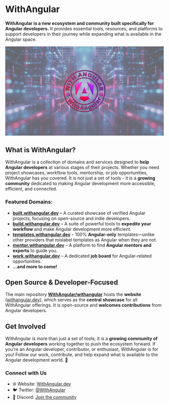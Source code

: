 # WithAngular

**WithAngular is a new ecosystem and community built specifically for Angular developers.** It provides essential tools, resources, and platforms to support developers in their journey while expanding what is available in the Angular space.

[![WithAngular](withangular_dev_cover-logo.jpg)](https://withangular.dev)

## What is WithAngular?
WithAngular is a collection of domains and services designed to **help Angular developers** at various stages of their projects. Whether you need project showcases, workflow tools, mentorship, or job opportunities, WithAngular has you covered. It is not just a set of tools - it is a **growing community** dedicated to making Angular development more accessible, efficient, and connected.

### Featured Domains:

- **[built.withangular.dev](https://built.withangular.dev)** – A curated showcase of verified Angular projects, focusing on open-source and indie developers.
- **[build.withangular.dev](https://build.withangular.dev)** – A suite of powerful tools to **expedite your workflow** and make Angular development more efficient.
- **[templates.withangular.dev](https://templates.withangular.dev)** – 100% **Angular-only** templates—unlike other providers that mislabel templates as Angular when they are not.
- **[mentor.withangular.dev](https://mentor.withangular.dev)** – A platform to find **Angular mentors and experts** to guide you.
- **[work.withangular.dev](https://work.withangular.dev)** – A dedicated **job board** for Angular-related opportunities.
- **...and more to come!**

## Open Source & Developer-Focused
The main repository **[WithAngular/withangular](https://github.com/WithAngular/withangular)** hosts the **website** ([withangular.dev](https://withangular.dev)), which serves as the **central showcase** for all WithAngular offerings. It is open-source and **welcomes contributions** from Angular developers.

## Get Involved
WithAngular is more than just a set of tools; it is a **growing community of Angular developers** working together to push the ecosystem forward. If you're an Angular developer, contributor, or enthusiast, WithAngular is for you! Follow our work, contribute, and help expand what is available to the Angular development world. 💙


### Connect with Us
- 🌐 Website: [WithAngular.dev](https://withangular.dev)
- 🐦 Twitter: [@WithAngular](https://twitter.com/WithAngular)
- 💬 Discord: [Join the community](https://discord.gg/WithAngular)